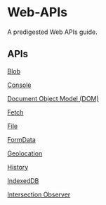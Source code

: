 # Web-APIs
A predigested Web APIs guide.

## APIs
<a href="./Blob/README.md" target="_self">Blob</a>

<a href="./Console/README.md" target="_self">Console</a>

<a href="./Document Object Model (DOM)/README.md" target="_self">Document Object Model (DOM)</a>

<a href="./Fetch/README.md" target="_self">Fetch</a>

<a href="./File/README.md" target="_self">File</a>

<a href="./FormData/README.md" target="_self">FormData</a>

<a href="./Geolocation/README.md" target="_self">Geolocation</a>

<a href="./History/README.md" target="_self">History</a>

<a href="./IndexedDB/README.md" target="_self">IndexedDB</a>

<a href="./Intersection Observer/README.md" target="_self">Intersection Observer</a>

